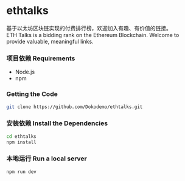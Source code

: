 # ethtalks

基于以太坊区块链实现的付费排行榜，欢迎加入有趣、有价值的链接。  
ETH Talks is a bidding rank on the Ethereum Blockchain. Welcome to provide valuable, meaningful links.

### 项目依赖 Requirements

* Node.js
* npm

### Getting the Code

```bash
git clone https://github.com/Dokodemo/ethtalks.git
```

### 安装依赖 Install the Dependencies

```bash
cd ethtalks
npm install
```

### 本地运行 Run a local server

```bash
npm run dev
```
